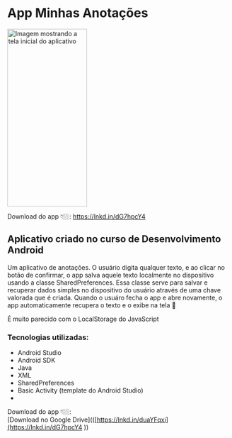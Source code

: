 
# App Minhas Anotações

<img src="[https://media.licdn.com/dms/image/D4D22AQFWxHEMx5CCGw/feedshare-shrink_2048_1536/0/1680930764813?e=1684972800&v=beta&t=UkArBU-e_s6ECXPJ7nkwj6-uhoQc51tyPwvfUrggN5o](https://media.licdn.com/dms/image/D4D22AQGPGJtIIS9QGw/feedshare-shrink_1280/0/1681792482370?e=1684972800&v=beta&t=HkbzUKRQaqZZv82x42D8DX10NpR_VK-tGwGkU2et2AI" alt="Imagem mostrando a tela inicial do aplicativo" width="180" height="400" title="Tela inicial" />

Download do app 👇🏼:
https://lnkd.in/dG7hpcY4

## Aplicativo criado no curso de Desenvolvimento Android
Um aplicativo de anotações.
O usuário digita qualquer texto, e ao clicar no botão de confirmar, o app salva aquele texto localmente no dispositivo usando a classe SharedPreferences.
Essa classe serve para salvar e recuperar dados simples no dispositivo do usuário através de uma chave valorada que é criada.
Quando o usuáro fecha o app e abre novamente, o app automaticamente recupera o texto e o exibe na tela 🙂

É muito parecido com o LocalStorage do JavaScript

### Tecnologias utilizadas:
* Android Studio
* Android SDK
* Java
* XML
* SharedPreferences
* Basic Activity (template do Android Studio)
* 
Download do app 👇🏼:
<br/>
[Download no Google Drive](([https://lnkd.in/duaYFqxi](https://lnkd.in/dG7hpcY4
))
